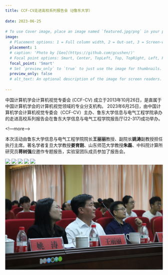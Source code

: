 ```yaml
---
title: CCF-CV走进高校系列报告会（@鲁东大学）

date: 2023-06-25

# To use Cover image, place an image named `featured.jpg/png` in your page's folder.
image:
  # Placement options: 1 = Full column width, 2 = Out-set, 3 = Screen-width
  placement: 1
  # caption: 'Photo by [Geo](https://github.com/gcushen/)'
  # Focal point options: Smart, Center, TopLeft, Top, TopRight, Left, Right, BottomLeft, Bottom, BottomRight
  focal_point: 'Smart'
  # Set `preview_only` to `true` to just use the image for thumbnails.
  preview_only: false
  # alt_text: An optional description of the image for screen readers.

---
```

中国计算机学会计算机视觉专委会 (CCF-CV) 成立于2013年10月26日，是直属于中国计算机学会的计算机视觉领域的专业分支机构。
2023年6月25日，由中国计算机学会计算机视觉专委会（CCF-CV）主办、鲁东大学信息与电气工程学院承办的走进高校系列报告会在鲁东大学信息与电气工程学院报告厅(22-317)成功举办。

<!—more—>

本次活动由鲁东大学信息与电气工程学院院长**王丽丽**教授、副院长**姚涛**副教授担任执行主席。著名学者复旦大学教授**姜育刚**、山东师范大学教授**朱磊**、中科院计算所研究员**蒋树强**应邀作专题报告，实验室团队成员参加了报告会。


![](images/DSC_6526.JPG) 
![](images/DSC_6530.JPG) 
![](images/DSC_6598.JPG) 
![](images/DSC_6539.JPG)
![](images/DSC_6634.JPG) 
![](images/IMG_8843.JPG)
